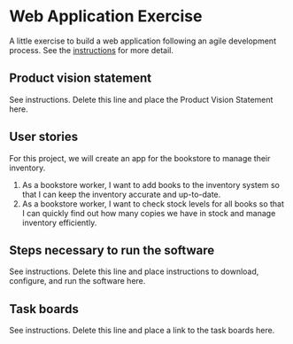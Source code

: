 # Web Application Exercise

A little exercise to build a web application following an agile development process. See the [instructions](instructions.md) for more detail.

## Product vision statement

See instructions. Delete this line and place the Product Vision Statement here.

## User stories

For this project, we will create an app for the bookstore to manage their inventory.
1. As a bookstore worker, I want to add books to the inventory system so that I can keep the inventory accurate and up-to-date.
2. As a bookstore worker, I want to check stock levels for all books so that I can quickly find out how many copies we have in stock and manage inventory efficiently.

## Steps necessary to run the software

See instructions. Delete this line and place instructions to download, configure, and run the software here.

## Task boards

See instructions. Delete this line and place a link to the task boards here.
